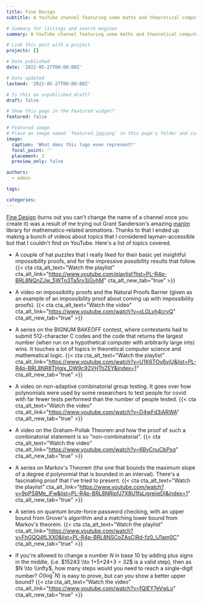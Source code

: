 ```yaml
---
title: Fine Design
subtitle: A YouTube channel featuring some maths and theoretical computer science videos.

# Summary for listings and search engines
summary: A YouTube channel featuring some maths and theoretical computer science videos.

# Link this post with a project
projects: []

# Date published
date: '2022-05-27T00:00:00Z'

# Date updated
lastmod: '2022-05-27T00:00:00Z'

# Is this an unpublished draft?
draft: false

# Show this page in the Featured widget?
featured: false

# Featured image
# Place an image named `featured.jpg/png` in this page's folder and customize its options here.
image:
  caption: 'What does this logo even represent?'
  focal_point: ''
  placement: 2
  preview_only: false

authors:
  - admin

tags:

categories:
---
```


[Fine Design](https://www.youtube.com/finedesignvideos) (turns out you can't change the name of a channel once you create it) was a result of me trying out Grant Sanderson's amazing [manim](https://github.com/3b1b/manim) library for mathematics-related animations. Thanks to that I ended up making a bunch of videos about topics that I considered layman-accessible but that I couldn't find on YouTube. Here's a list of topics covered.

  - A couple of hat puzzles that I really liked for their basic yet insightful impossibility proofs, and for the impressive possibility results that follow. {{< cta cta_alt_text="Watch the playlist" cta_alt_link="https://www.youtube.com/playlist?list=PL-R4p-BRL8NQnZJw_5WTn3Ta5ry3jGyhM" cta_alt_new_tab="true" >}}

  - A video on impossibility proofs and the Natural Proofs Barrier (given as an example of an impossibility proof about coming up with impossibility proofs). {{< cta cta_alt_text="Watch the video" cta_alt_link="https://www.youtube.com/watch?v=xLGLyh4crvQ" cta_alt_new_tab="true" >}}

  - A series on the BIGNUM BAKEOFF contest, where contestants had to submit $512$-character C codes and the code that returns the largest number (when run on a hypothetical computer with arbitrarily large ints) wins. It touches a lot of topics in theoretical computer science and mathematical logic. {{< cta cta_alt_text="Watch the playlist" cta_alt_link="https://www.youtube.com/watch?v=U1K6TOy6yjU&list=PL-R4p-BRL8NR8THgjx_DW9c92VHTtjZEY&index=1" cta_alt_new_tab="true" >}}

  - A video on non-adaptive combinatorial group testing. It goes over how polynomials were used by some researchers to test people for covid with far fewer tests performed than the number of people tested. {{< cta cta_alt_text="Watch the video" cta_alt_link="https://www.youtube.com/watch?v=D4wFd3iARWA" cta_alt_new_tab="true" >}}

  - A video on the Graham-Pollak Theorem and how the proof of such a combinatorial statement is so "non-combinatorial". {{< cta cta_alt_text="Watch the video" cta_alt_link="https://www.youtube.com/watch?v=6ByCnuCbPsg" cta_alt_new_tab="true" >}}

  - A series on Markov's Theorem (the one that bounds the maximum slope of a degree $d$ polynomial that is bounded in an interval). There's a fascinating proof that I've tried to present. {{< cta cta_alt_text="Watch the playlist" cta_alt_link="https://www.youtube.com/watch?v=9pPS8Me_iFw&list=PL-R4p-BRL8NRjpfJ7X8U1fsLjgrejieDI&index=1" cta_alt_new_tab="true" >}}

  - A series on quantum brute-force password checking, with an upper bound from Grover's algorithm and a matching lower bound from Markov's theorem. {{< cta cta_alt_text="Watch the playlist" cta_alt_link="https://www.youtube.com/watch?v=FhGQQ4fLXX0&list=PL-R4p-BRL8NSCoZAsClRd-fz0_IJ1am0C" cta_alt_new_tab="true" >}}

  - If you're allowed to change a number $N$ in base $10$ by adding plus signs in the middle, (i.e. $15243 \\to 1+5+24+3 = 32$ is a valid step), then as $N \\to \\infty$, how many steps would you need to reach a single-digit number? $O(\log^*N)$ is easy to prove, but can you show a better upper bound? {{< cta cta_alt_text="Watch the video" cta_alt_link="https://www.youtube.com/watch?v=fQIEY7eVwLo" cta_alt_new_tab="true" >}}
